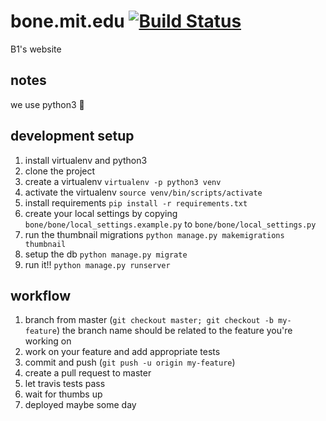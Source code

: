 bone.mit.edu [![Build Status](https://travis-ci.com/patins/bone.svg?token=qtHz376FXw1xGgVxnyHz&branch=master)](https://travis-ci.com/patins/bone)
==============
B1's website

## notes
we use python3 :triumph:

## development setup
1. install virtualenv and python3
2. clone the project
3. create a virtualenv `virtualenv -p python3 venv`
4. activate the virtualenv `source venv/bin/scripts/activate`
5. install requirements `pip install -r requirements.txt`
6. create your local settings by copying `bone/bone/local_settings.example.py` to `bone/bone/local_settings.py`
7. run the thumbnail migrations `python manage.py makemigrations thumbnail`
8. setup the db `python manage.py migrate`
9. run it!! `python manage.py runserver`


## workflow
1. branch from master (`git checkout master; git checkout -b my-feature`)
the branch name should be related to the feature you're working on
2. work on your feature and add appropriate tests
3. commit and push (`git push -u origin my-feature`)
4. create a pull request to master
5. let travis tests pass
6. wait for thumbs up
7. deployed maybe some day
